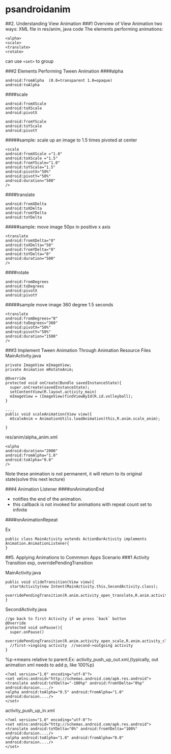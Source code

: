 # psandroidanim
##2. Understanding View Animation
###1 Overview of View Animation
two ways:
XML file in res/anim, java code
The elements performing animations:
```
<alpha>
<scale>
<translate>
<rotate>
```
can use ```<set>``` to group


###2 Elements Performing Tween Animation
####alpha
```
android:fromAlpha  (0.0=transparent 1.0=opaque)
android:toAlpha
```
####scale
```
android:fromXScale
android:toXScale
android:pivotX
```
```
android:fromYScale
android:toYScale
android:pivotY
```

#####sample: scale up an image to 1.5 times pivoted at center
```
<scale 
android:fromXScale ="1.0"
android:toXScale ="1.5"
android:fromYScale="1.0"
android:toYScale="1.5"
android:pivotX="50%"
android:pivotY="50%"
android:duration="500"
/>
```


####translate
```
android:fromXDelta
android:toXDelta
android:fromYDelta
android:toYDelta
```

#####sample: move image 50px in positive x axis
```
<translate 
android:fromXDelta="0"
android:toXDelta="50"
android:fromYDelta="0"
android:toYDelta="0"
android:duration="500"
/>
```
####rotate
```
android:fromDegrees
android:toDegrees
android:pivotX
android:pivotY
```
#####sample move image 360 degree 1.5 seconds
```
<translate 
android:fromDegrees="0"
android:toDegrees="360"
android:pivotX="50%"
android:pivotY="50%"
android:duration="1500"
/>
```
###3 Implement Tween Animation Through Animation Resource Files
MainActivity.java
```
private ImageView mImageView;
private Animation mRotateAnim;

@Override
protected void onCreate(Bundle savedInstanceState){
  super.onCreate(savedInstanceState);
  setContentView(R.layout.activity_main)
  mImageView = (ImageView)findViewById(R.id.volleyball);
}

....
public void scaleAnimation(View view){
  mScaleAnim = AnimationUtils.loadAnimation)this,R.anim.scale_anim);
  
}

```

res/anim/alpha_anim.xml
```
<alpha
android:duration="2000"
android:fromAlpha="1.0"
android:toAlpha="0.0"
/>
```

Note these animation is not permanent, it will return to its original state(solve this next lecture)

###4 Animation Listener
####onAnimationEnd
- notifies the end of the animation.
- this callback is not invoked for animations with repeat count set to infinite

####onAnimationRepeat


Ex
```
public class MainActivity extends ActionBarActivity implements Animation.AnimationListener{
}
```





##5. Applying Animations to Commmon Apps Scenario
###1 Activity Transition
exp, overridePendingTransition  


MainActivity.java
```
public void slideTransition(View view){
  startActivity(new Intent(MainActivity.this,SecondActivity.class);
  overridePendingTransition(R.anim.activity_open_translate,R.anim.activity_close_scale);
}
```

SecondActivity.java
```
//go back to first Activity if we press `back` button
@Override
protected void onPause(){
  super.onPause()
  overridePendingTransition(R.anim.activity_open_scale,R.anim.activity_close_translate);
  //first->ingoing activity  //second->outgoing activity
}
```

%p->means relative to parent.Ex: activity_push_up_out.xml,(typically, out animation xml needs to add p, like 100%p)
```
<?xml version="1.0" encoding="utf-8"?>
<set xmlns:android="http://schemas.android.com/apk.res.android">    
<translate android:toYDelta="-100%p" android:fromYDelta="0%p" android:duraion..../>
<alpha android:toAlpha="0.5" android:fromAlpha="1.0" android:duraion..../>
</set>
```
activity_push_up_in.xml
```
<?xml version="1.0" encoding="utf-8"?>
<set xmlns:android="http://schemas.android.com/apk.res.android">    
<translate android:toYDelta="0%" android:fromYDelta="100%" android:duraion..../>
<alpha android:toAlpha="1.0" android:fromAlpha="0.0" android:duraion..../>
</set>
```
